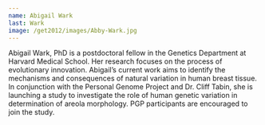 ```yaml
---
name: Abigail Wark
last: Wark
image: /get2012/images/Abby-Wark.jpg
---
```


Abigail Wark, PhD is a postdoctoral fellow in the Genetics Department at Harvard Medical School. Her research focuses on the process of evolutionary innovation. Abigail’s current work aims to identify the mechanisms and consequences of natural variation in human breast tissue. In conjunction with the Personal Genome Project and Dr. Cliff Tabin, she is launching a study to investigate the role of human genetic variation in determination of areola morphology. PGP participants are encouraged to join the study.
